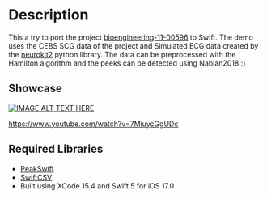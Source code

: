 # Description
This a try to port the project [bioengineering-11-00596](https://gitlab.ub.uni-bielefeld.de/ag4-digitale-medizin/papers/bioengineering-11-00596/-/tree/master?ref_type=heads) to Swift. The demo uses the CEBS SCG data of the project and Simulated ECG data created by the [neurokit2](https://github.com/neuropsychology/NeuroKit) python library. The data can be preprocessed with the Hamilton algorithm and the peeks can be detected using Nabian2018 :)

## Showcase
[![IMAGE ALT TEXT HERE](https://img.youtube.com/vi/7MiuycGgUDc/0.jpg)](https://www.youtube.com/watch?v=7MiuycGgUDc)

https://www.youtube.com/watch?v=7MiuycGgUDc

## Required Libraries
* [PeakSwift](https://github.com/CardioKit/PeakSwift)
* [SwiftCSV](https://github.com/swiftcsv/SwiftCSV)
* Built using XCode 15.4 and Swift 5 for iOS 17.0
